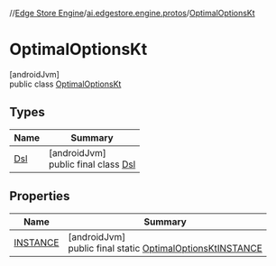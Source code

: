 //[Edge Store Engine](../../../index.md)/[ai.edgestore.engine.protos](../index.md)/[OptimalOptionsKt](index.md)

# OptimalOptionsKt

[androidJvm]\
public class [OptimalOptionsKt](index.md)

## Types

| Name | Summary |
|---|---|
| [Dsl](-dsl/index.md) | [androidJvm]<br>public final class [Dsl](-dsl/index.md) |

## Properties

| Name | Summary |
|---|---|
| [INSTANCE](index.md#1108057062%2FProperties%2F-89531115) | [androidJvm]<br>public final static [OptimalOptionsKt](index.md)[INSTANCE](index.md#1108057062%2FProperties%2F-89531115) |
